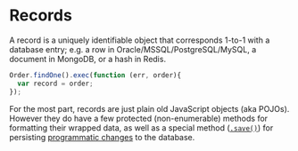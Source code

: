 # Records

A record is a uniquely identifiable object that corresponds 1-to-1 with a database entry; e.g. a row in Oracle/MSSQL/PostgreSQL/MySQL, a document in MongoDB, or a hash in Redis.

```js
Order.findOne().exec(function (err, order){
  var record = order;
});
```

For the most part, records are just plain old JavaScript objects (aka POJOs).  However they do have a few protected (non-enumerable) methods for formatting their wrapped data, as well as a special method ([`.save()`](http://sailsjs.com/documentation/reference/waterline-orm/records/save)) for persisting [programmatic changes](http://en.wikipedia.org/wiki/Active_record_pattern) to the database.



<docmeta name="displayName" value="Records">
